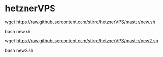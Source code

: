 # hetznerVPS

wget https://raw.githubusercontent.com/stirre/hetznerVPS/master/new.sh

bash new.sh

wget https://raw.githubusercontent.com/stirre/hetznerVPS/master/new2.sh

bash new2.sh
